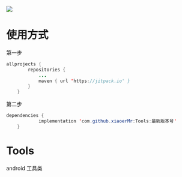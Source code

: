 [![](https://jitpack.io/v/xiaoerMr/Tools.svg)](https://jitpack.io/#xiaoerMr/Tools)

# 使用方式

第一步

```java
allprojects {
		repositories {
			...
			maven { url 'https://jitpack.io' }
		}
	}
```

第二步

```java
dependencies {
	        implementation 'com.github.xiaoerMr:Tools:最新版本号'
	}
```

# Tools

android 工具类

